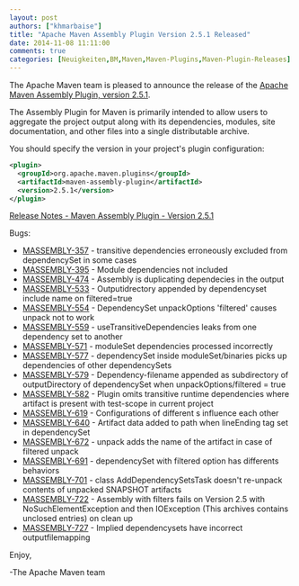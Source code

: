 ```yaml
---
layout: post
authors: ["khmarbaise"]
title: "Apache Maven Assembly Plugin Version 2.5.1 Released"
date: 2014-11-08 11:11:00
comments: true
categories: [Neuigkeiten,BM,Maven,Maven-Plugins,Maven-Plugin-Releases]
---
```

The Apache Maven team is pleased to announce the release of the 
[Apache Maven Assembly Plugin, version 2.5.1](https://maven.apache.org/plugins/maven-assembly-plugin).

The Assembly Plugin for Maven is primarily intended to allow users to aggregate
the project output along with its dependencies, modules, site documentation,
and other files into a single distributable archive.

You should specify the version in your project's plugin configuration:

```xml
<plugin>
  <groupId>org.apache.maven.plugins</groupId>
  <artifactId>maven-assembly-plugin</artifactId>
  <version>2.5.1</version>
</plugin>
```

<!-- more -->


[Release Notes - Maven Assembly Plugin - Version 2.5.1](http://jira.codehaus.org/secure/ReleaseNote.jspa?projectId=11126&version=20729)

Bugs:

 * [MASSEMBLY-357](https://issues.apache.org/jira/browse/MASSEMBLY-357) - transitive dependencies erroneously excluded from dependencySet in some cases
 * [MASSEMBLY-395](https://issues.apache.org/jira/browse/MASSEMBLY-395) - Module dependencies not included
 * [MASSEMBLY-474](https://issues.apache.org/jira/browse/MASSEMBLY-474) - Assembly is duplicating dependecies in the output
 * [MASSEMBLY-533](https://issues.apache.org/jira/browse/MASSEMBLY-533) - Outputidrectory appended by dependencyset include name on filtered=true
 * [MASSEMBLY-554](https://issues.apache.org/jira/browse/MASSEMBLY-554) - DependencySet unpackOptions 'filtered' causes unpack not to work
 * [MASSEMBLY-559](https://issues.apache.org/jira/browse/MASSEMBLY-559) - useTransitiveDependencies leaks from one dependency set to another
 * [MASSEMBLY-571](https://issues.apache.org/jira/browse/MASSEMBLY-571) - moduleSet dependencies processed incorrectly
 * [MASSEMBLY-577](https://issues.apache.org/jira/browse/MASSEMBLY-577) - dependencySet inside moduleSet/binaries picks up dependencies of other dependencySets
 * [MASSEMBLY-579](https://issues.apache.org/jira/browse/MASSEMBLY-579) - Dependency-filename appended as subdirectory of outputDirectory of dependencySet when unpackOptions/filtered = true
 * [MASSEMBLY-582](https://issues.apache.org/jira/browse/MASSEMBLY-582) - Plugin omits transitive runtime dependencies where artifact is present with test-scope in current project
 * [MASSEMBLY-619](https://issues.apache.org/jira/browse/MASSEMBLY-619) - Configurations of different <dependencySet>s influence each other
 * [MASSEMBLY-640](https://issues.apache.org/jira/browse/MASSEMBLY-640) - Artifact data added to path when lineEnding tag set in dependencySet
 * [MASSEMBLY-672](https://issues.apache.org/jira/browse/MASSEMBLY-672) - unpack adds the name of the artifact in case of filtered unpack
 * [MASSEMBLY-691](https://issues.apache.org/jira/browse/MASSEMBLY-691) - dependencySet with filtered option has differents behaviors
 * [MASSEMBLY-701](https://issues.apache.org/jira/browse/MASSEMBLY-701) - class AddDependencySetsTask doesn't re-unpack contents of unpacked SNAPSHOT artifacts
 * [MASSEMBLY-722](https://issues.apache.org/jira/browse/MASSEMBLY-722) - Assembly with filters fails on Version 2.5 with NoSuchElementException and then IOException (This archives
contains unclosed entries) on clean up
 * [MASSEMBLY-727](https://issues.apache.org/jira/browse/MASSEMBLY-727) - Implied dependencysets have incorrect outputfilemapping

Enjoy,

-The Apache Maven team
